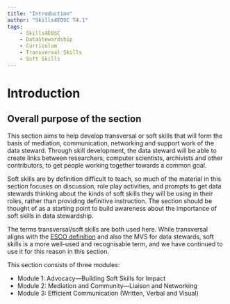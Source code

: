 ```yaml
---
title: "Introduction"
author: "Skills4EOSC T4.1"
tags:
    - Skills4EOSC
    - DataStewardship
    - Curriculum
    - Transversal Skills
    - Soft Skills
---
```


# Introduction


## Overall purpose of the section

This section aims to help develop transversal or soft skills that will form the basis of mediation, communication, networking and support work of the data steward. Through skill development, the data steward will be able to create links between researchers, computer scientists, archivists and other contributors, to get people working together towards a common goal.

Soft skills are by definition difficult to teach, so much of the material in this section focuses on discussion, role play activities, and prompts to get data stewards thinking about the kinds of soft skills they will be using in their roles, rather than providing definitive instruction. The section should be thought of as a starting point to build awareness about the importance of soft skills in data stewardship.

The terms transversal/soft skills are both used here. While transversal aligns with the [ESCO definition](https://esco.ec.europa.eu/en/about-esco/escopedia/escopedia/transversal-knowledge-skills-and-competences) and also the MVS for data stewards, soft skills is a more well-used and recognisable term, and we have continued to use it for this reason in this section.

This section consists of three modules:

- Module 1: Advocacy&mdash;Building Soft Skills for Impact
- Module 2: Mediation and Community&mdash;Liaison and Networking
- Module 3: Efficient Communication (Written, Verbal and Visual)
